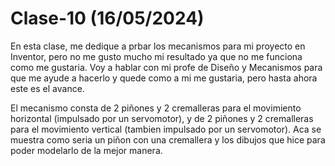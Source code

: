 # Clase-10 (16/05/2024)

En esta clase, me dedique a prbar los mecanismos para mi proyecto en Inventor, pero no me gusto mucho mi resultado ya que no me funciona como me gustaria. Voy a hablar con mi profe de Diseño y Mecanismos para que me ayude a hacerlo y quede como a mi me gustaria, pero hasta ahora este es el avance.

El mecanismo consta de 2 piñones y 2 cremalleras para el movimiento horizontal (impulsado por un servomotor), y de 2 piñones y 2 cremalleras para el movimiento vertical (tambien impulsado por un servomotor). Aca se muestra como seria un piñon con una cremallera y los dibujos que hice para poder modelarlo de la mejor manera.
